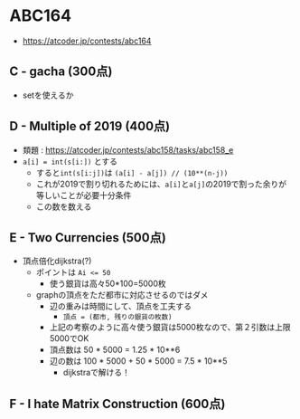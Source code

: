 # ABC164
* https://atcoder.jp/contests/abc164


## C - gacha (300点)
* setを使えるか


## D - Multiple of 2019 (400点)
* 類題 : https://atcoder.jp/contests/abc158/tasks/abc158_e
* `a[i] = int(s[i:])` とする
  - すると`int(s[i:j])`は `(a[i] - a[j]) // (10**(n-j))`
  - これが2019で割り切れるためには、`a[i]`と`a[j]`の2019で割った余りが等しいことが必要十分条件
  - この数を数える


## E - Two Currencies (500点)
* 頂点倍化dijkstra(?)
  - ポイントは `Ai <= 50`
    - 使う銀貨は高々50*100=5000枚
  - graphの頂点をただ都市に対応させるのではダメ
    - 辺の重みは時間にして、頂点を工夫する
      - `頂点 = (都市, 残りの銀貨の枚数)`
    - 上記の考察のように高々使う銀貨は5000枚なので、第２引数は上限5000でOK
    - 頂点数は 50 * 5000 = 1.25 * 10**6
    - 辺の数は 100 * 5000 + 50 * 5000 = 7.5 * 10**5
      - dijkstraで解ける！


## F - I hate Matrix Construction (600点)
